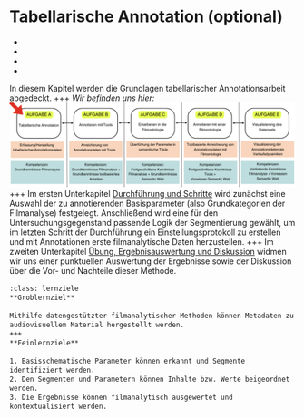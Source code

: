 # Tabellarische Annotation (optional)

- [](./Aufgabe_A.md)
- [](./Aufgabe_A_UK-2.md)
- [](./Aufgabe_A_UK-3.md)
- [](./Aufgabe_A_UK-4.md)


In diesem Kapitel werden die Grundlagen tabellarischer Annotationsarbeit abgedeckt.
+++
*Wir befinden uns hier:*
![Aufgabe 1](../assets/Aufgabenstruktur-01.png)
+++
Im ersten Unterkapitel [Durchführung und Schritte](../Kapitel_II/Aufgabe_A_UK-2.md) wird zunächst eine Auswahl der zu annotierenden Basisparameter (also Grundkategorien der Filmanalyse) festgelegt. Anschließend wird eine für den Untersuchungsgegenstand passende Logik der Segmentierung gewählt, um im letzten Schritt der Durchführung ein Einstellungsprotokoll zu erstellen und mit Annotationen erste filmanalytische Daten herzustellen.
+++
Im zweiten Unterkapitel [Übung, Ergebnisauswertung und Diskussion](../Kapitel_II/Aufgabe_A_UK-3.md) widmen wir uns einer punktuellen Auswertung der Ergebnisse sowie der Diskussion über die Vor- und Nachteile dieser Methode. 


```{admonition} Lernziele
:class: lernziele
**Groblernziel**

Mithilfe datengestützter filmanalytischer Methoden können Metadaten zu audiovisuellem Material hergestellt werden.
+++
**Feinlernziele**

1. Basisschematische Parameter können erkannt und Segmente identifiziert werden.
2. Den Segmenten und Parametern können Inhalte bzw. Werte beigeordnet werden.
3. Die Ergebnisse können filmanalytisch ausgewertet und kontextualisiert werden.
```